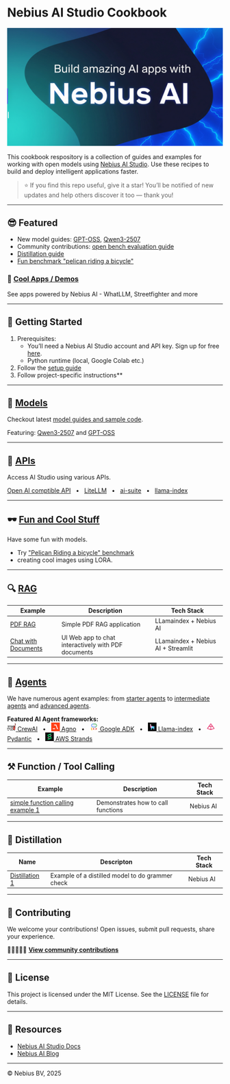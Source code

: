 # Nebius AI Studio Cookbook

<img src="images/banner-1.jpg">

This cookbook respository is a collection of guides and examples for working with open models using [Nebius AI Studio](https://studio.nebius.com/). Use these recipes to build and deploy intelligent applications faster.


> ⭐ If you find this repo useful, give it a star! You’ll be notified of new updates and help others discover it too — thank you!

---

## 😎 Featured

- New model guides: [GPT-OSS](models/gpt-oss.md), [Qwen3-2507](models/qwen3-2507.md)
- Community contributions: [open bench evaluation guide](community/openbench-evaluation-guide/)
- [Distillation guide](distillation/distillation-1/)
- [Fun benchmark "pelican riding a bicycle"](fun/pelican-riding-bicycle/)

### 💪 [Cool Apps / Demos](apps/README.md)

See apps powered by Nebius AI - WhatLLM, Streetfighter and more


---

## 🚀 Getting Started

1. Prerequisites:
   - You’ll need a Nebius AI Studio account and API key. Sign up for free [here](https://studio.nebius.com/).
   - Python runtime (local, Google Colab etc.)
2. Follow the [setup guide](setup-dev-env.md)
3. Follow project-specific instructions**

---

## 🎁 [Models](models/)

Checkout latest [model guides and sample code](models/).

Featuring: [Qwen3-2507](models/qwen3-2507.md) and [GPT-OSS](models/gpt-oss.md)

---

## 📘 [APIs](api/)

Access AI Studio using various APIs.

[Open AI comptible API](api/api_native.ipynb)
&nbsp;  • &nbsp;  [LiteLLM](api/api_litellm.ipynb)
&nbsp;  • &nbsp;  [ai-suite](api/api_aisuite.ipynb)
&nbsp;  • &nbsp;  [llama-index](api/api_llamaindex.ipynb)

---

## 🕶️ [Fun and Cool Stuff](fun/)

Have some fun with models.  
- Try ["Pelican Riding a bicycle" benchmark](fun/pelican-riding-bicycle/)
- creating cool images using LORA.

---

<!-- ## Embeddings -->


## 🔍 [RAG](rag/)

| Example                             | Description                                         | Tech Stack                         |
|-------------------------------------|-----------------------------------------------------|------------------------------------|
| [PDF RAG](rag/rag-pdf-llama-index/) | Simple PDF RAG application                          | LLamaindex + Nebius AI     |
| [Chat with Documents](rag/chat-with-pdf)  | UI Web app to chat interactively with PDF documents | LLamaindex + Nebius AI + Streamlit |

---

## 🎠 [Agents](agents/)

We have numerous  agent examples: from [starter agents](agents/README.md#-starter-agents) to [intermediate agents](agents/README.md#intermediate-agents) and [advanced agents](agents/README.md#advanced-agents).

**Featured AI Agent frameworks:**  
[<img src="images/crewai-icon.svg" width="20" height="20"> CrewAI](agents/README.md#crewai)
&nbsp;  • &nbsp; [<img src="images/agno-icon.png" width="20" height="20"> Agno](agents/README.md#agno)
&nbsp;  • &nbsp; [<img src="images/google-adk-icon.png" width="20" height="20"> Google ADK](agents/README.md#google-adk-agent-development-kit)
&nbsp;  • &nbsp; [<img src="images/llama-index-icon.jpeg" width="20" height="20"> Llama-index](agents/README.md#llama-index)
&nbsp;  • &nbsp; [<img src="images/pydantic-icon.png" width="20" height="20"> Pydantic](agents/README.md#pydantic-ai)
&nbsp;  • &nbsp; [<img src="images/aws-strands-agent-icon.png" width="20" height="20"> AWS Strands](agents/README.md#strands-agent)

---

## ⚒️ Function / Tool Calling

| Example                             | Description                                         | Tech Stack                         |
|-------------------------------------|-----------------------------------------------------|------------------------------------|
| [simple function calling example 1](tool-calling/function_calling_1.ipynb) | Demonstrates how to call functions                          | Nebius AI     |

---

<!-- ## Vision Modes


## Observability

## MCP

## Finetuning -->

## 🫗 Distillation

| Name | Descripton                                          | Tech Stack           |
|-----------|-----------------------------------------------|-----------------------|
| [Distillation 1](distillation/distillation-1/)  | Example of a distilled model to do grammer check   | Nebius AI | 

<!-- ## LORA -->

---

## 🤝 Contributing

We welcome your contributions!  Open issues, submit pull requests, share your experience.

🧑🏻‍🤝‍🧑🏼 **[View community contributions](community/README.md)**

---


## 📜 License

This project is licensed under the MIT License. See the [LICENSE](LICENSE) file for details.

---

## 📔 Resources

- [Nebius AI Studio Docs](https://docs.nebius.com/studio)
- [Nebius AI Blog](https://nebius.com/blog)

---
© Nebius BV, 2025

